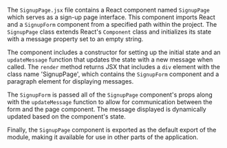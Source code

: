The `SignupPage.jsx` file contains a React component named `SignupPage` which serves as a sign-up page interface. This component imports React and a `SignupForm` component from a specified path within the project. The `SignupPage` class extends React's `Component` class and initializes its state with a message property set to an empty string.

The component includes a constructor for setting up the initial state and an `updateMessage` function that updates the state with a new message when called. The `render` method returns JSX that includes a `div` element with the class name 'SignupPage', which contains the `SignupForm` component and a paragraph element for displaying messages.

The `SignupForm` is passed all of the `SignupPage` component's props along with the `updateMessage` function to allow for communication between the form and the page component. The message displayed is dynamically updated based on the component's state.

Finally, the `SignupPage` component is exported as the default export of the module, making it available for use in other parts of the application.